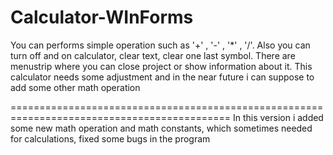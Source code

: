 # Calculator-WInForms
You can performs simple operation such as '+' , '-' , '*' , '/'.
Also you can turn off and on calculator, clear text, clear one last symbol.
There are menustrip where you can close project or show information about it.
This calculator needs some adjustment and in the near future i can suppose to add some 
other math operation

============================================================================================
In this version i added some new math operation and math constants, which sometimes needed 
for calculations, fixed some bugs in the program
